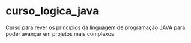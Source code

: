 # curso_logica_java
Curso para rever os princípios da linguagem de programação JAVA para poder avançar em projetos mais complexos
